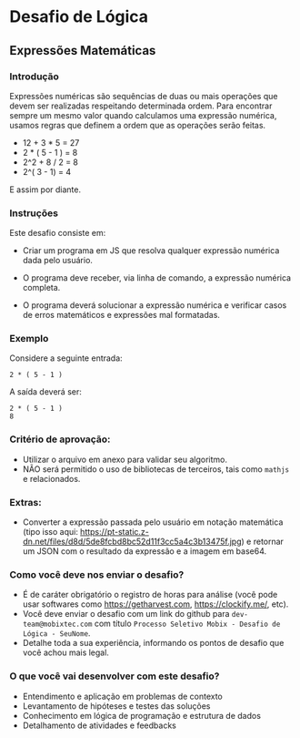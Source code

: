 # Desafio de Lógica

## Expressões Matemáticas

### Introdução 

Expressões numéricas são sequências de duas ou mais operações que devem ser realizadas respeitando determinada ordem. Para encontrar sempre um mesmo valor quando calculamos uma expressão numérica, usamos regras que definem a ordem que as operações serão feitas.

- 12 + 3 * 5 = 27
- 2 * ( 5 - 1 ) = 8
- 2^2 + 8 / 2 = 8
- 2^( 3 - 1) = 4

E assim por diante.

### Instruções 

Este desafio consiste em:

- Criar um programa em JS que resolva qualquer expressão numérica dada pelo usuário.

- O programa deve receber, via linha de comando, a expressão numérica completa.

- O programa deverá solucionar a expressão numérica e verificar casos de erros matemáticos e expressões mal formatadas.

### Exemplo 

Considere a seguinte entrada:

```
2 * ( 5 - 1 )
```
A saída deverá ser:

```
2 * ( 5 - 1 )
8
```

### Critério de aprovação:
- Utilizar o arquivo em anexo para validar seu algoritmo.
- NÃO será permitido o uso de bibliotecas de terceiros, tais como `mathjs` e relacionados.

### Extras:
- Converter a expressão passada pelo usuário em notação matemática (tipo isso aqui: https://pt-static.z-dn.net/files/d8d/5de8fcbd8bc52d11f3cc5a4c3b13475f.jpg) e retornar um JSON com o resultado da expressão e a imagem em base64.

### Como você deve nos enviar o desafio?
- É de caráter obrigatório o registro de horas para análise (você pode usar softwares como https://getharvest.com, https://clockify.me/, etc).
- Você deve enviar o desafio com um link do github para `dev-team@mobixtec.com` com título `Processo Seletivo Mobix - Desafio de Lógica - SeuNome`.
- Detalhe toda a sua experiência, informando os pontos de desafio que você achou mais legal.

### O que você vai desenvolver com este desafio?
- Entendimento e aplicação em problemas de contexto
- Levantamento de hipóteses e testes das soluções
- Conhecimento em lógica de programação e estrutura de dados
- Detalhamento de atividades e feedbacks
